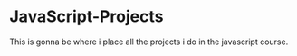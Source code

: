 # JavaScript-Projects
This is gonna be where i place all the projects i do in the javascript course.